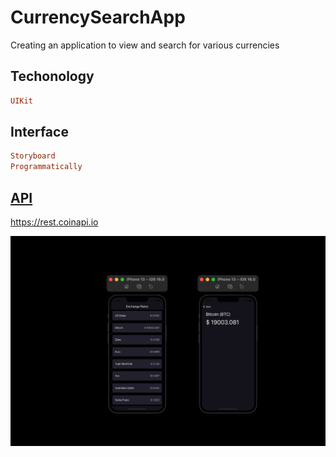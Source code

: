 # CurrencySearchApp

Creating an application to view and search for various currencies

## Techonology

```ruby
UIKit
```

## Interface

```ruby
Storyboard
Programmatically
```

## [API](https://rest.coinapi.io)

https://rest.coinapi.io

![Screen](https://github.com/Aliaksandr96/CurrencySearchApp/blob/main/screenOne.png)
